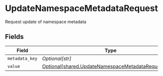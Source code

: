 # UpdateNamespaceMetadataRequest

Request update of namespace metadata


## Fields

| Field                                                                                                              | Type                                                                                                               | Required                                                                                                           | Description                                                                                                        |
| ------------------------------------------------------------------------------------------------------------------ | ------------------------------------------------------------------------------------------------------------------ | ------------------------------------------------------------------------------------------------------------------ | ------------------------------------------------------------------------------------------------------------------ |
| `metadata_key`                                                                                                     | *Optional[str]*                                                                                                    | :heavy_minus_sign:                                                                                                 | N/A                                                                                                                |
| `value`                                                                                                            | [Optional[shared.UpdateNamespaceMetadataRequestValue]](../../models/shared/updatenamespacemetadatarequestvalue.md) | :heavy_minus_sign:                                                                                                 | N/A                                                                                                                |